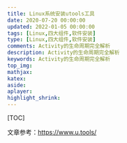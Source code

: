 ```yaml
---
title: Linux系统安装utools工具
date: 2020-07-20 00:00:00
updated: 2022-01-05 00:00:00
tags: [Linux,四大组件,软件安装]
type: [Linux,四大组件,软件安装]
comments: Activity的生命周期完全解析
description: Activity的生命周期完全解析
keywords: Activity的生命周期完全解析
top_img:
mathjax:
katex:
aside:
aplayer:
highlight_shrink:
---
```


[TOC]

文章参考：https://www.u.tools/